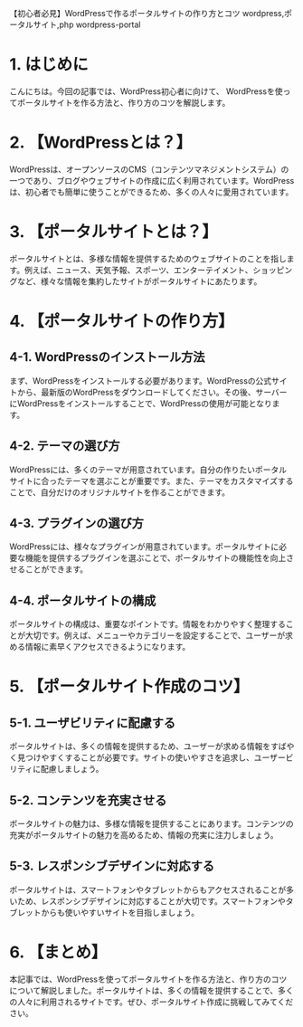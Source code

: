 【初心者必見】WordPressで作るポータルサイトの作り方とコツ
wordpress,ポータルサイト,php
wordpress-portal

# 1. はじめに
こんにちは。今回の記事では、WordPress初心者に向けて、
WordPressを使ってポータルサイトを作る方法と、作り方のコツを解説します。

# 2. 【WordPressとは？】

WordPressは、オープンソースのCMS（コンテンツマネジメントシステム）の一つであり、ブログやウェブサイトの作成に広く利用されています。WordPressは、初心者でも簡単に使うことができるため、多くの人々に愛用されています。

# 3. 【ポータルサイトとは？】

ポータルサイトとは、多様な情報を提供するためのウェブサイトのことを指します。例えば、ニュース、天気予報、スポーツ、エンターテイメント、ショッピングなど、様々な情報を集約したサイトがポータルサイトにあたります。

# 4. 【ポータルサイトの作り方】

## 4-1. WordPressのインストール方法
まず、WordPressをインストールする必要があります。WordPressの公式サイトから、最新版のWordPressをダウンロードしてください。その後、サーバーにWordPressをインストールすることで、WordPressの使用が可能となります。

## 4-2. テーマの選び方
WordPressには、多くのテーマが用意されています。自分の作りたいポータルサイトに合ったテーマを選ぶことが重要です。また、テーマをカスタマイズすることで、自分だけのオリジナルサイトを作ることができます。

## 4-3. プラグインの選び方
WordPressには、様々なプラグインが用意されています。ポータルサイトに必要な機能を提供するプラグインを選ぶことで、ポータルサイトの機能性を向上させることができます。

## 4-4. ポータルサイトの構成
ポータルサイトの構成は、重要なポイントです。情報をわかりやすく整理することが大切です。例えば、メニューやカテゴリーを設定することで、ユーザーが求める情報に素早くアクセスできるようになります。

# 5. 【ポータルサイト作成のコツ】

## 5-1. ユーザビリティに配慮する
ポータルサイトは、多くの情報を提供するため、ユーザーが求める情報をすばやく見つけやすくすることが必要です。サイトの使いやすさを追求し、ユーザービリティに配慮しましょう。

## 5-2. コンテンツを充実させる
ポータルサイトの魅力は、多様な情報を提供することにあります。コンテンツの充実がポータルサイトの魅力を高めるため、情報の充実に注力しましょう。

## 5-3. レスポンシブデザインに対応する
ポータルサイトは、スマートフォンやタブレットからもアクセスされることが多いため、レスポンシブデザインに対応することが大切です。スマートフォンやタブレットからも使いやすいサイトを目指しましょう。

# 6. 【まとめ】

本記事では、WordPressを使ってポータルサイトを作る方法と、作り方のコツについて解説しました。ポータルサイトは、多くの情報を提供することで、多くの人々に利用されるサイトです。ぜひ、ポータルサイト作成に挑戦してみてください。

